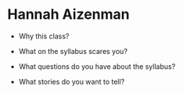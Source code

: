 # Hannah Aizenman

* Why this class?

* What on the syllabus scares you?

* What questions do you have about the syllabus?

* What stories do you want to tell?


